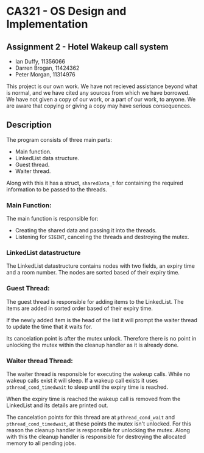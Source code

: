 CA321 - OS Design and Implementation
================================================================================

Assignment 2 - Hotel Wakeup call system
--------------------------------------------------------------------------------

 - Ian Duffy, 11356066
 - Darren Brogan, 11424362
 - Peter Morgan, 11314976

This project is our own work. We have not recieved assistance beyond what is
normal, and we have cited any sources from which we have borrowed. We have
not given a copy of our work, or a part of our work, to anyone. We are aware
that copying or giving a copy may have serious consequences.

Description
--------------------------------------------------------------------------------

The program consists of three main parts:

 - Main function.
 - LinkedList data structure.
 - Guest thread.
 - Waiter thread.

Along with this it has a struct, `sharedData_t` for containing the required
information to be passed to the threads.

### Main Function:

The main function is responsible for:

 - Creating the shared data and passing it into the threads.
 - Listening for `SIGINT`, canceling the threads and destroying the mutex.

### LinkedList datastructure

The LinkedList datastructure contains nodes with two fields, an expiry time and
a room number. The nodes are sorted based of their expiry time.

### Guest Thread:

The guest thread is responsible for adding items to the LinkedList. 
The items are added in sorted order based of their expiry time.

If the newly added item is the head of the list it will prompt the waiter
thread to update the time that it waits for.

Its cancelation point is after the mutex unlock. Therefore there is no point
in unlocking the mutex within the cleanup handler as it is already done.

### Waiter thread Thread:

The waiter thread is responsible for executing the wakeup calls. While no 
wakeup calls exist it will sleep. If a wakeup call exists it uses
`pthread_cond_timedwait` to sleep until the expiry time is reached.

When the expiry time is reached the wakeup call is removed from the LinkedList
and its details are printed out.

The cancelation points for this thread are at `pthread_cond_wait` and
`pthread_cond_timedwait`, at these points the mutex isn't unlocked. For this
reason the cleanup handler is responsible for unlocking the mutex. Along with
this the cleanup handler is responsible for destroying the allocated memory
to all pending jobs.
